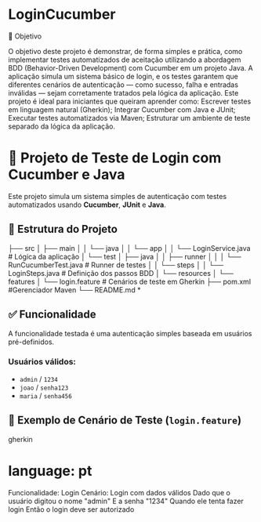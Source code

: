 # LoginCucumber

🎯 Objetivo

O objetivo deste projeto é demonstrar, de forma simples e prática, como implementar testes automatizados de aceitação utilizando a abordagem BDD (Behavior-Driven Development) com Cucumber em um projeto Java.
A aplicação simula um sistema básico de login, e os testes garantem que diferentes cenários de autenticação — como sucesso, falha e entradas inválidas — sejam corretamente tratados pela lógica da aplicação.
Este projeto é ideal para iniciantes que queiram aprender como:
Escrever testes em linguagem natural (Gherkin);
Integrar Cucumber com Java e JUnit;
Executar testes automatizados via Maven;
Estruturar um ambiente de teste separado da lógica da aplicação.

# 🧪 Projeto de Teste de Login com Cucumber e Java
Este projeto simula um sistema simples de autenticação com testes automatizados usando **Cucumber**, **JUnit** e **Java**.

## 📁 Estrutura do Projeto
├── src
│ ├── main
│ │ └── java
│ │ └── app
│ │ └── LoginService.java # Lógica da aplicação
│ └── test
│ ├── java
│ │ ├── runner
│ │ │ └── RunCucumberTest.java # Runner de testes
│ │ └── steps
│ │ └── LoginSteps.java # Definição dos passos BDD
│ └── resources
│ └── features
│ └── login.feature # Cenários de teste em Gherkin
├── pom.xml #Gerenciador Maven
└── README.md *

## ✅ Funcionalidade
A funcionalidade testada é uma autenticação simples baseada em usuários pré-definidos.

### Usuários válidos:
- `admin` / `1234`
- `joao` / `senha123`
- `maria` / `senha456`

## 💬 Exemplo de Cenário de Teste (`login.feature`)
gherkin
# language: pt

Funcionalidade: Login
  Cenário: Login com dados válidos
    Dado que o usuário digitou o nome "admin"
    E a senha "1234"
    Quando ele tenta fazer login
    Então o login deve ser autorizado
